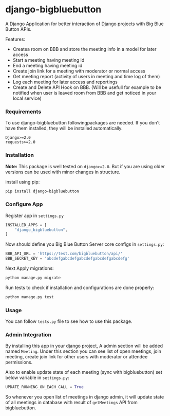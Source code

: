 # django-bigbluebutton

A Django Application for better interaction of Django projects with Big Blue Button APIs.

Features:

- Createa  room on BBB and store the meeting info in a model for later access
- Start a meeting having meeting id
- End a meeting having meeting id
- Create join link for a meeting with moderator or normal access
- Get meeting report (activity of users in meeting and time log of them)
- Log each meeting for later access and reportings
- Create and Delete API Hook on BBB. (Will be usefull for example to be notified when user is leaved room from BBB and get noticed in your local service)

### Requirements

To use django-bigbluebutton followingpackages are needed. If you don't have them installed, they will be installed automatically.
```
Django>=2.0
requests>=2.0
```

### Installation

**Note:** This package is well tested on `django>=2.0`. But if you are using older versions can be
used with minor changes in structure.

install using pip:
```bash
pip install django-bigbluebutton
```

### Configure App
Register app in `settings.py`

```python
INSTALLED_APPS = [
    "django_bigbluebutton",
]
```

Now should define you Big Blue Button Server core configs in `settings.py`:

```python
BBB_API_URL = 'https://test.com/bigbluebutton/api/'
BBB_SECRET_KEY = 'abcdefgabcdefgabcdefgabcdefgabcdefg'
```

Next Apply migrations:
```bash
python manage.py migrate
```

Run tests to check if installation and configurations are done properly:

```bash
python manage.py test
```

### Usage

You can follow `tests.py` file to see how to use this package.


### Admin Integration

By installing this app in your django project, A admin section will be added named `Meeting`.
Under this section you can see list of open meetings, join meeting, create join link for other
users with moderator or attendee permissions.

Also to enable update state of each meeting (sync with bigbluebutton) set below variable in 
`settings.py`:

```python
UPDATE_RUNNING_ON_EACH_CALL = True
```

So whenever you open list of meetings in django admin, it will update state of all meetings in database
with result of `getMeetings` API from bigbluebutton.
